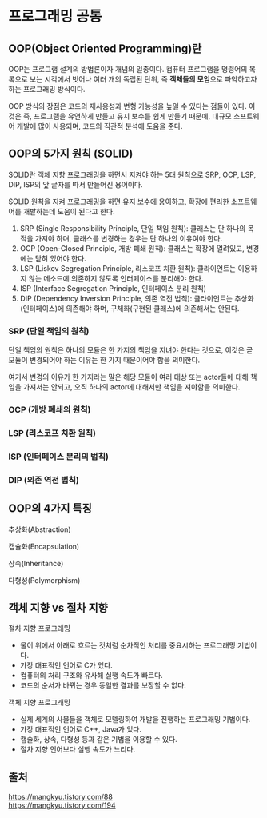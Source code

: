 # 프로그래밍 공통

## OOP(Object Oriented Programming)란
OOP는 프로그램 설계의 방법론이자 개념의 일종이다. 컴퓨터 프로그램을 명령어의 목록으로 보는 시각에서 벗어나 여러 개의 독립된 단위, 즉 **객체들의 모임**으로 파악하고자하는 프로그래밍 방식이다. 
 
OOP 방식의 장점은 코드의 재사용성과 변형 가능성을 높일 수 있다는 점들이 있다. 이것은 즉, 프로그램을 유연하게 만들고 유지 보수를 쉽게 만들기 때문에, 대규모 소프트웨어 개발에 많이 사용되며, 코드의 직관적 분석에 도움을 준다.

## OOP의 5가지 원칙 (SOLID)
SOLID란 객체 지향 프로그래밍을 하면서 지켜야 하는 5대 원칙으로 SRP, OCP, LSP, DIP, ISP의 앞 글자를 따서 만들어진 용어이다.

SOLID 원칙을 지켜 프로그래밍을 하면 유지 보수에 용이하고, 확장에 편리한 소프트웨어를 개발하는데 도움이 된다고 한다.

1. SRP (Single Responsibility Principle, 단일 책임 원칙): 클래스는 단 하나의 목적을 가져야 하며, 클래스를 변경하는 경우는 단 하나의 이유여야 한다.
2. OCP (Open-Closed Principle, 개방 폐쇄 원칙): 클래스는 확장에 열려있고, 변경에는 닫혀 있어야 한다.
3. LSP (Liskov Segregation Principle, 리스코프 치환 원칙): 클라이언트는 이용하지 않는 메소드에 의존하지 않도록 인터페이스를 분리해야 한다.
4. ISP (Interface Segregation Principle, 인터페이스 분리 원칙)
5. DIP (Dependency Inversion Principle, 의존 역전 법칙): 클라이언트는 추상화(인터페이스)에 의존해야 하며, 구체화(구현된 클래스)에 의존해서는 안된다.


### SRP (단일 책임의 원칙)
단일 책임의 원칙은 하나의 모듈은 한 가지의 책임을 지녀야 한다는 것으로, 이것은 곧 모듈이 변경되어야 하는 이유는 한 가지 때문이어야 함을 의미한다. 

여기서 변경의 이유가 한 가지라는 말은 해당 모듈이 여러 대상 또는 actor들에 대해 책임을 가져서는 안되고, 오직 하나의 actor에 대해서만 책임을 져야함을 의미한다.

### OCP (개방 폐쇄의 원칙)

### LSP (리스코프 치환 원칙)

### ISP (인터페이스 분리의 법칙)

### DIP (의존 역전 법칙)

## OOP의 4가지 특징

추상화(Abstraction)


캡슐화(Encapsulation)

상속(Inheritance)


다형성(Polymorphism)


## 객체 지향 vs 절차 지향
절차 지향 프로그래밍
- 물이 위에서 아래로 흐르는 것처럼 순차적인 처리를 중요시하는 프로그래밍 기법이다.
- 가장 대표적인 언어로 C가 있다.
- 컴퓨터의 처리 구조와 유사해 실행 속도가 빠르다.
- 코드의 순서가 바뀌는 경우 동일한 결과를 보장할 수 없다.

객체 지향 프로그래밍
- 실제 세계의 사물들을 객체로 모델링하여 개발을 진행하는 프로그래밍 기법이다.
- 가장 대표적인 언어로 C++, Java가 있다.
- 캡슐화, 상속, 다형성 등과 같은 기법을 이용할 수 있다.
- 절차 지향 언어보다 실행 속도가 느리다.

## 출처
https://mangkyu.tistory.com/88  
https://mangkyu.tistory.com/194  
